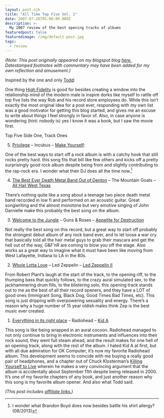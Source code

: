 ```yaml
---
layout: post.njk
title: "All Time Top Five Vol. 1"
date: 2007-07-26T05:00:00.000Z
description: >-
  My 2007 review of the best opening tracks of albums
featuredpost: false
featuredimage: /img/default-post.jpg
tags:
  - review
---
```


_(Note: This post originally appeared on my blogspot blog [here.][1] Datestamped footnotes with commentary may have been added for my own reflection and amusement.)_

[1]: http://craigtsoandso.blogspot.com/2007/07/chasing-rennaissance.html

Inspired by the one and only [Todd][2]:

[2]: http://iutodd.blogspot.com/2007/07/top-five-side-ones-tracks-ones.html

One thing [High Fidelity][3] is good for besides creating a window into the relationship mind of the modern male is inspire dorks like myself to rattle off top five lists the way Rob and his record store employees do. While this isn’t exactly the most original idea for a post ever, responding with my own list was a good motivator for getting this blog started, and gives me an excuse to write about things I feel strongly in favor of. Also, in case anyone is wondering (hint: nobody is) yes I know it was a book, but I saw the movie first.

[3]: http://www.amazon.com/dp/B005CNFVOA?tag=craigsturgisc-20

Top Five Side One, Track Ones

5. [Privilege][4] – Incubus – [Make Yourself][5]:

[4]: http://youtu.be/BbAzB-KRaHo
[5]: http://www.amazon.com/dp/B00138J1NU/?tag=craigsturgisc-20

One of the best ways to start off a rock album is with a catchy hook that still rocks pretty hard. this song fits that bill like few others and kicks off a pretty surprisingly good rock album despite being from and slightly contributing to the rap-rock era. I wonder what their DJ does all the time now.[^1]

[^1]: I wonder what Brandon Boyd does now besides batlle his shirt allergy? (08/2013)

4. [The Best Ever Death Metal Band Out of Denton][6] – The Mountain Goats – [All Hail West Texas][7]

[6]: http://youtu.be/4IsXKMkDAMQ
[7]: http://www.amazon.com/dp/B00DYAVB9M/?tag=craigsturgisc-20

There’s nothing quite like a song about a teenage two piece death metal band recorded in low fi and performed on an acoustic guitar. Great songwriting and the almost monotone but very emotive singing of John Darnielle make this probably the best song on the album.

3. [Welcome to the Jungle][8] – Guns & Roses – [Appetite for Destruction][9]

[8]: http://youtu.be/o1tj2zJ2Wvg
[9]: http://www.amazon.com/dp/B000V6583C/?tag=craigsturgisc-20

Not really the best song on this record, but a great way to start off probably the strongest debut album of any rock band ever, and to let loose a war cry that basically told all the hair metal guys to grab their mascara and get the hell out of the way, G&F’nR are coming to blow you off the stage. Also works as a great way to imagine what it must have been like moving from West Lafayette, Indiana to LA in the 80s.

2. [Whole Lotta Love][10] – Led Zeppelin – [Led Zeppelin II][11]

[10]: http://youtu.be/OhmmAFHwlEk
[11]: http://www.amazon.com/dp/B0011Z5IUK/?tag=craigsturgisc-20

From Robert Plant’s laugh at the start of the track, to the opening riff, to the thumping bass that quickly follows, to the crazy aural simulated sex, to the jackhammering drum fills, to the blistering solo, this opening track stands out to me as the best of all their record openers, and they have a LOT of good ones (Immigrant Song, Black Dog, Good Times Bad Times, etc). This song is just dripping with overpowering sexuality and energy. There’s a reason why a huge number of 15 year oldish males think Zep is the best music ever created.

1. [Everything in its right place][12] – Radiohead – [Kid A][13]

[12]: http://youtu.be/onRk0sjSgFU
[13]: http://www.amazon.com/dp/B0019R7XXU?tag=craigsturgisc-20

This song is like being wrapped in an aural cocoon. Radiohead managed to not only continue to bring in electronic instruments and influences into their rock sound, they went full steam ahead, and the result makes for one hell of an opening track, along with the rest of the album. I hated Kid A at first, but with all due admiration for OK Computer, it’s now my favorite Radiohead album. This development seems to coincide with me buying a really good pair of headphones, and a chapter out of Chuck Klosterman’s [Killing Yourself to Live][14] wherein he makes a very convincing argument that the album is accidentally about September 11th despite being released in 2000. It’s one of my favorite chapters of any book, and just another reason why this song is my favorite album opener. And also what Todd said.

[14]: http://www.amazon.com/dp/0743264460?tag=craigsturgisc-20

_(This post includes [affiliate links.][15])_

[15]: /affiliate-links/
